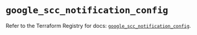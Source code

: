 # `google_scc_notification_config`

Refer to the Terraform Registry for docs: [`google_scc_notification_config`](https://registry.terraform.io/providers/hashicorp/google-beta/6.1.0/docs/resources/google_scc_notification_config).
